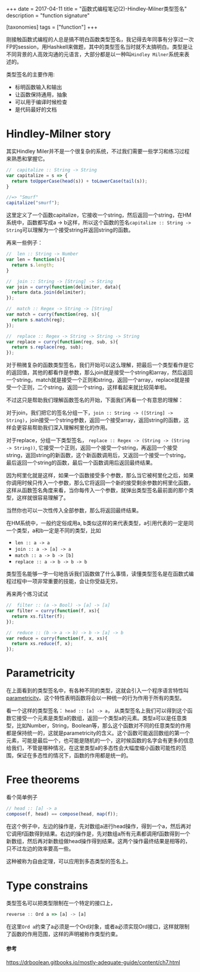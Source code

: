 +++
date = 2017-04-11
title = "函数式编程笔记(2)-Hindley-Milner类型签名"
description = "function signature"

[taxonomies]
tags = ["function"]
+++

刚接触函数式编程的人总是搞不明白函数类型签名，我记得去年同事有分享过一次FP的session，用Hashkell来做题，其中的类型签名当时就不太搞明白。类型是让不同背景的人高效沟通的元语言，大部分都是以一种叫`Hindley Milner`系统来表述的。

类型签名的主要作用:

* 标明函数输入和输出
* 让函数保持通用，抽象
* 可以用于编译时候检查
* 是代码最好的文档

# Hindley-Milner story
其实Hindley Miler并不是一个很复杂的系统，不过我们需要一些学习和练习过程来熟悉和掌握它。

```javascript
//  capitalize :: String -> String
var capitalize = s => {
  return toUpperCase(head(s)) + toLowerCase(tail(s));
}

//=> "Smurf"
capitalize("smurf");
```
这里定义了一个函数capitalize，它接收一个string，然后返回一个string，在HM系统中，函数都写成a -> b这样，所以这个函数的签名`capitalize :: String -> String`可以理解为一个接受string并返回string的函数。

再来一些例子：
```javascript
//  len :: String -> Number
var len = function(s){
  return s.length;
}

//  join :: String -> [String] -> String
var join = curry(function(delimiter, data){
  return data.join(delimiter);
});

//  match :: Regex -> String -> [String]
var match = curry(function(reg, s){
  return s.match(reg);
});

//  replace :: Regex -> String -> String -> String
var replace = curry(function(reg, sub, s){
  return s.replace(reg, sub);
});
```

对于稍微复杂的函数类型签名，我们开始可以这么理解，把最后一个类型看作是它的返回值，其他的都看作是参数，那么join就是接受一个string和array，然后返回一个string，match就是接受一个正则和string，返回一个array，replace就是接受一个正则，二个string，返回一个string，这样看起来就比较简单啦。

不过这只是帮助我们理解函数签名的开始，下面我们再看一个有意思的理解：

对于join，我们把它的签名分组一下，`join :: String -> ([String] -> String)`，join接受一个string参数，返回一个接受array，返回string的函数，这样会更容易帮助我们深入理解柯里化的作用。

对于replace，分组一下类型签名， `replace :: Regex -> (String -> (String -> String))`, 它接受一个正则，返回一个接受一个string，再返回一个接受string，返回string的新函数，这个新函数调用后，又返回一个接受一个string，最后返回一个string的函数，最后一个函数调用后返回最终结果。

因为柯里化就是这样，如果一个函数接受多个参数，那么当它被柯里化之后，如果你调用时候只传入一个参数，那么它将返回一个新的接受剩余参数的柯里化函数，这样从函数签名角度来看，当你每传入一个参数，就弹出类型签名最前面的那个类型，这样就很容易理解了。

当然你也可以一次性传入全部参数，那么将返回最终结果。

在HM系统中，一般约定俗成用a, b类似这样的来代表类型，a引用代表的一定是同一个类型，a和b一定是不同的类型，比如

* `len :: a -> a`
* `join :: a -> [a] -> a`
* `match :: a -> b -> [b]`
* `replace :: a -> b -> b -> b`

类型签名能够一字一句地告诉我们函数做了什么事情，读懂类型签名是在函数式编程过程中一项非常重要的技能，会让你受益无穷。

再来两个练习试试

```javascript
//  filter :: (a -> Bool) -> [a] -> [a]
var filter = curry(function(f, xs){
  return xs.filter(f);
});

//  reduce :: (b -> a -> b) -> b -> [a] -> b
var reduce = curry(function(f, x, xs){
  return xs.reduce(f, x);
});
```

# Parametricity

在上面看到的类型签名中，有各种不同的类型，这就会引入一个程序语言特性叫[parametricity](http://en.wikipedia.org/wiki/Parametricity)。这个特性表明函数将会以一种统一的行为作用于所有的类型。

看一个这样的类型签名： `head :: [a] -> a`， 从类型签名上我们可以得到这个函数它接受一个元素是类型a的数组，返回一个类型a的元素。类型a可以是任意类型，比如Number，String，Boolean等，那么这个函数对不同的任意类型的作用都是保持统一的，这就是parametricity的含义。这个函数可能返回数组的第一个元素，可能是最后一个，也可能是随机的一个，这时候函数的名字会有更多的信息给我们，不管是哪种情况，在这里类型a的多态性会大幅度缩小函数可能性的范围，保证在多态性的情况下，函数的作用都是统一的。

# Free theorems

看个简单例子
```javascript
// head :: [a] -> a
compose(f, head) == compose(head, map(f));
```
在这个例子中，左边的操作是，先对数组a进行head操作，得到一个a，然后再对它调用f函数得到结果。右边的操作是，先对数组a所有元素都调用f函数得到一个新数组，然后再对新数组做head操作得到结果。这两个操作最终结果是相等的，只不过左边的效率要高一些。

这种被称为自由定理，可以应用到多态类型的签名上。

# Type constrains

类型签名可以把类型限制在一个特定的接口上，

```javascript
reverse :: Ord a => [a] -> [a]
```
在这里`Ord a`约束了a必须是一个Ord对象，或者a必须实现Ord接口，这样就限制了函数的作用范围，这样的声明被称作类型约束。

#### 参考
https://drboolean.gitbooks.io/mostly-adequate-guide/content/ch7.html

